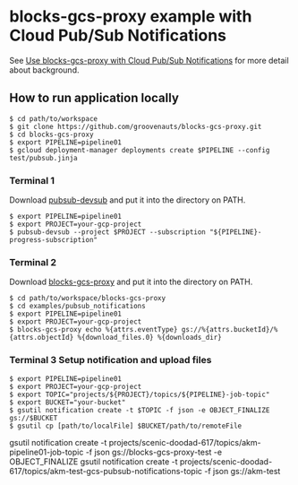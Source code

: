 # blocks-gcs-proxy example with Cloud Pub/Sub Notifications

See [Use blocks-gcs-proxy with Cloud Pub/Sub Notifications](../../doc/pubsub_notification.md)
for more detail about background.

## How to run application locally

```
$ cd path/to/workspace
$ git clone https://github.com/groovenauts/blocks-gcs-proxy.git
$ cd blocks-gcs-proxy
$ export PIPELINE=pipeline01
$ gcloud deployment-manager deployments create $PIPELINE --config test/pubsub.jinja
```

### Terminal 1

Download [pubsub-devsub](https://github.com/akm/pubsub-devsub/releases) and put it into the directory on PATH.

```
$ export PIPELINE=pipeline01
$ export PROJECT=your-gcp-project
$ pubsub-devsub --project $PROJECT --subscription "${PIPELINE}-progress-subscription"
```

### Terminal 2

Download [blocks-gcs-proxy](https://github.com/groovenauts/blocks-gcs-proxy/releases) and put it into the directory on PATH.

```
$ cd path/to/workspace/blocks-gcs-proxy
$ cd examples/pubsub_notifications
$ export PIPELINE=pipeline01
$ export PROJECT=your-gcp-project
$ blocks-gcs-proxy echo %{attrs.eventType} gs://%{attrs.bucketId}/%{attrs.objectId} %{download_files.0} %{downloads_dir}
```

### Terminal 3 Setup notification and upload files

```
$ export PIPELINE=pipeline01
$ export PROJECT=your-gcp-project
$ export TOPIC="projects/${PROJECT}/topics/${PIPELINE}-job-topic"
$ export BUCKET="your-bucket"
$ gsutil notification create -t $TOPIC -f json -e OBJECT_FINALIZE gs://$BUCKET
$ gsutil cp [path/to/localFile] $BUCKET/path/to/remoteFile
```

gsutil notification create -t projects/scenic-doodad-617/topics/akm-pipeline01-job-topic                -f json gs://blocks-gcs-proxy-test -e OBJECT_FINALIZE
gsutil notification create -t projects/scenic-doodad-617/topics/akm-test-gcs-pubsub-notifications-topic -f json gs://akm-test
